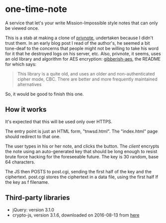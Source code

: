 # one-time-note

A service that let's your write Mission-Impossible style
notes that can only be viewed once.

This is a stab at making a clone of
[privnote](https://privnote.com), undertaken because I didn't trust
them. In an early blog post I read of the author's, he seemed
a bit tone-deaf to the concerns that people might not be
willing to take his word for it that he destroyed logs on his
server, etc. Also, privnote, it seems, uses an old library and
algorithm for AES encryption:
[gibberish-aes](https://github.com/mdp/gibberish-aes), the
README for which says:

> This library is a quite old, and uses an older and
> non-authenticated cipher mode, CBC. There are better
> and more frequently maintained alternatives

So, it would be good to finish this one.


## How it works

It's expected that this will be used only over HTTPS.

The entry point is just an HTML form, "tnwsd.html". The
"index.html" page should redirect to that one.

The user types in his or her note, and clicks the button.
The *client* encrypts the note using an
auto-generated key that should be long enough to resist
brute force hacking for the foreseeable future. The key
is 30 random, base 64 characters.

The JS then POSTS to post.cgi, sending the first half of
the key and the ciphertext. post.cgi stores the ciphertext
in a data file, using the first half lf the key as f
filename.



## Third-party libraries

* jQuery: version 3.1.0
* crypto-js, version 3.1.6, downloaded on 2016-08-13 from
  [here](https://github.com/brix/crypto-js/archive/3.1.6.zip)


